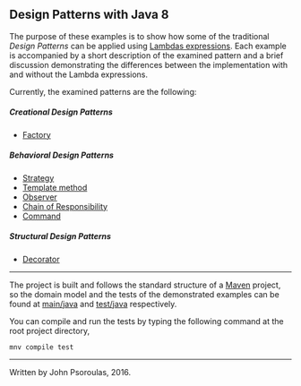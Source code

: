 ## Design Patterns with Java 8

The purpose of these examples is to show how some of the traditional _Design Patterns_ can be applied using
[Lambdas expressions](http://docs.oracle.com/javase/tutorial/java/javaOO/lambdaexpressions.html).
Each example is accompanied by a short description of the examined pattern and a brief discussion demonstrating
the differences between the implementation with and without the Lambda expressions.

Currently, the examined patterns are the following:

##### Creational Design Patterns
* [Factory](https://github.com/jpsoroulas/java8-patterns/tree/master/src/main/java/jsp/tutorial/java8/patterns/factory)

##### Behavioral Design Patterns
* [Strategy](https://github.com/jpsoroulas/java8-patterns/tree/master/src/main/java/jsp/tutorial/java8/patterns//strategy)
* [Template method](https://github.com/jpsoroulas/java8-patterns/tree/master/src/main/java/jsp/tutorial/java8/patterns/template)
* [Observer](https://github.com/jpsoroulas/java8-patterns/tree/master/src/main/java/jsp/tutorial/java8/patterns/observer)
* [Chain of Responsibility](https://github.com/jpsoroulas/java8-patterns/tree/master/src/main/java/jsp/tutorial/java8/patterns/chain)
* [Command](https://github.com/jpsoroulas/java8-patterns/tree/master/src/main/java/jsp/tutorial/java8/patterns/command)

##### Structural Design Patterns
* [Decorator](https://github.com/jpsoroulas/java8-patterns/tree/master/src/main/java/jsp/tutorial/java8/patterns/decorator)

----

The project is built and follows the standard structure of a [Maven](https://maven.apache.org/) project,
so the domain model and the tests of the demonstrated examples can be found at
[main/java](https://github.com/jpsoroulas/java8-patterns/tree/master/src/main/java/jsp/tutorial/java8/patterns) and
[test/java](https://github.com/jpsoroulas/java8-patterns/tree/master/src/test/java/jps/tutorial/java8/test/patterns) respectively.

You can compile and run the tests by typing the following command at the root project directory,

```
mnv compile test
```

----

Written by John Psoroulas, 2016.